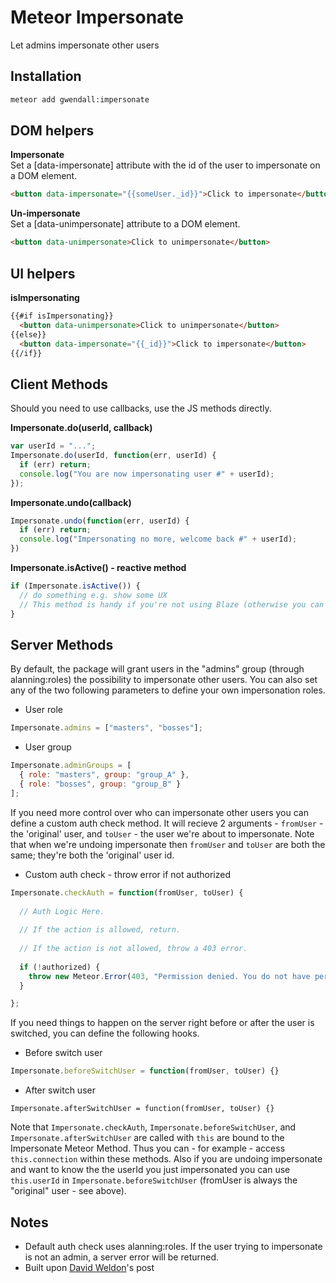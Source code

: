 Meteor Impersonate
================

Let admins impersonate other users

Installation
------------

``` sh
meteor add gwendall:impersonate
```

DOM helpers
-----------

**Impersonate**  
Set a [data-impersonate] attribute with the id of the user to impersonate on a DOM element.
``` html
<button data-impersonate="{{someUser._id}}">Click to impersonate</button>
```

**Un-impersonate**  
Set a [data-unimpersonate] attribute to a DOM element.
``` html
<button data-unimpersonate>Click to unimpersonate</button>
```

UI helpers
----------

**isImpersonating**  
``` html
{{#if isImpersonating}}
  <button data-unimpersonate>Click to unimpersonate</button>
{{else}}
  <button data-impersonate="{{_id}}">Click to impersonate</button>
{{/if}}
```

Client Methods
-------

Should you need to use callbacks, use the JS methods directly.  

**Impersonate.do(userId, callback)**  
``` javascript
var userId = "...";
Impersonate.do(userId, function(err, userId) {
  if (err) return;
  console.log("You are now impersonating user #" + userId);
});
```

**Impersonate.undo(callback)**  
``` javascript
Impersonate.undo(function(err, userId) {
  if (err) return;
  console.log("Impersonating no more, welcome back #" + userId);
})
```

**Impersonate.isActive() - reactive method**  
``` javascript
if (Impersonate.isActive()) {
  // do something e.g. show some UX 
  // This method is handy if you're not using Blaze (otherwise you can use template helpers above)
}
```

Server Methods
-------

By default, the package will grant users in the "admins" group (through alanning:roles) the possibility to impersonate other users. You can also set any of the two following parameters to define your own impersonation roles.

- User role
``` javascript
Impersonate.admins = ["masters", "bosses"];
```

- User group
``` javascript
Impersonate.adminGroups = [
  { role: "masters", group: "group_A" },
  { role: "bosses", group: "group_B" }
];
```

If you need more control over who can impersonate other users you can define a custom auth check method. It will recieve 2 arguments - `fromUser` - the 'original' user, and `toUser` - the user we're about to impersonate. Note that when we're undoing impersonate then `fromUser` and `toUser` are both the same; they're both the 'original' user id. 

- Custom auth check - throw error if not authorized
``` javascript
Impersonate.checkAuth = function(fromUser, toUser) {
  
  // Auth Logic Here. 
  
  // If the action is allowed, return.
  
  // If the action is not allowed, throw a 403 error.
  
  if (!authorized) {
    throw new Meteor.Error(403, "Permission denied. You do not have permission to impersonate users.");
  }

};
```

If you need things to happen on the server right before or after the user is switched, you can define the following hooks.

- Before switch user
``` javascript
Impersonate.beforeSwitchUser = function(fromUser, toUser) {}
```

- After switch user
``` javascri
Impersonate.afterSwitchUser = function(fromUser, toUser) {}
```

Note that `Impersonate.checkAuth`, `Impersonate.beforeSwitchUser`, and `Impersonate.afterSwitchUser` are called with `this` are bound to the Impersonate Meteor Method. Thus you can - for example - access `this.connection` within these methods. Also if you are undoing impersonate and want to know the the userId you just impersonated you can use `this.userId` in `Impersonate.beforeSwitchUser` (fromUser is always the "original" user - see above). 

Notes
-----

- Default auth check uses alanning:roles. If the user trying to impersonate is not an admin, a server error will be returned.
- Built upon [David Weldon](https://dweldon.silvrback.com/impersonating-a-user)'s post
